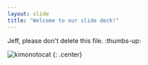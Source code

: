 ```yaml
---
layout: slide
title: "Welcome to our slide deck!"
---
```


Jeff, please don't delete this file. :thumbs-up:

![kimonotocat](https://octodex.github.com/images/kimonotocat.png)
{: .center}
